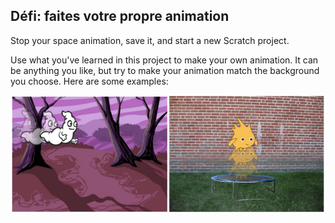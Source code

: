 ## Défi: faites votre propre animation

Stop your space animation, save it, and start a new Scratch project.

Use what you've learned in this project to make your own animation. It can be anything you like, but try to make your animation match the background you choose. Here are some examples:

![screenshot](images/space-egs.png)